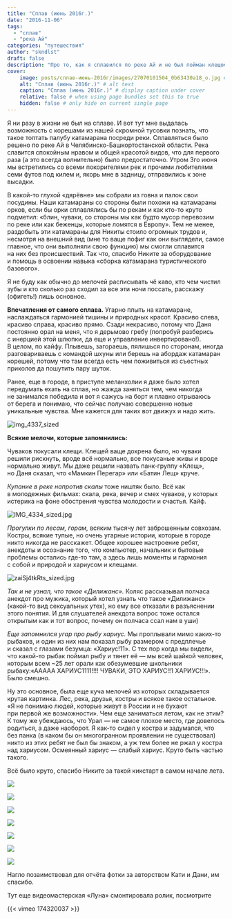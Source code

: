 ```yaml
---
title: "Сплав (июнь 2016г.)"
date: "2016-11-06"
tags: 
  - "сплав"
  - "река Ай"
categories: "путешествия"
author: "skndlst"
draft: false
description: "Про то, как я сплавился по реке Ай и не был пойман клещом."
cover:
    image: posts/сплав-июнь-2016г/images/27070101504_0b63430a18_o.jpg # image path/url
    alt: "Сплав (июнь 2016г.)" # alt text
    caption: "Сплав (июнь 2016г.)" # display caption under cover
    relative: false # when using page bundles set this to true
    hidden: false # only hide on current single page
---
```


Я ни разу в жизни не был на сплаве. И вот тут мне выдалась возможность с корешами из нашей скромной тусовки познать, что такое топтать палубу катамарана посреди реки. Сплавляться было решено по реке Ай в Челябинско-Башкортостанской области. Река славится спокойным нравом и общей красотой видов, что для первого раза (а это всегда волнительно) было предостаточно. Утром 3го июня мы встретились со всеми покорителями рек и прочими любителями семи футов под килем и, якорь мне в задницу, отправились к зоне высадки.

В какой-то глухой «дярёвне» мы собрали из говна и палок свои посудины. Наши катамараны со стороны были похожи на катамараны орков, если бы орки сплавлялись бы по рекам и как кто-то круто подметил: «блин, чуваки, со стороны мы как будто мусор перевозим по реке или как беженцы, которые ломятся в Европу». Тем не менее, раздобыть эти катамараны для Никиты стоило огромных трудов и, несмотря на внешний вид (мне то ваще пофиг как они выглядели, самое главное, что они выполняли свою функцию) мы смогли сплавится на них без происшествий. Так что, спасибо Никите за оборудование и помощь в освоении навыка «сборка катамарана туристического базового».

Я не буду как обычно до мелочей расписывать чё каво, кто чем чистил зубы и кто сколько раз сходил за все эти ночи поссать, расскажу (офигеть!) лишь основное.

**Впечатления от самого сплава.** Угарно плыть на катамаране, наслаждаться гармонией тишины и природных красот. Красиво слева, красиво справа, красиво прямо. Сзади некрасиво, потому что Даня постоянно орал на меня, что я дерьмово гребу (попробуй разберись с инерцией этой шлюпки, да еще и управление инвертировано!). В целом, по кайфу. Плывешь, загораешь, пялишься по сторонам, иногда разговариваешь с командой шхуны или берешь на абордаж катамаран корешей, потому что там всегда есть чем поживиться из съестных приколов да пошутить пару шуток.

Ранее, еще в городе, в приступе меланхолии я даже было хотел передумать ехать на сплав, но жажда заняться тем, чем никогда не занимался победила и вот я сажусь на борт и плавно отрываюсь от берега и понимаю, что сейчас получаю совершенно новые уникальные чувства. Мне кажется для таких вот движух и надо жить.

![img_4337_sized](images/img_4337_sized.jpg)

**Всякие мелочи, которые запомнились:**

Чуваков покусали клещи. Клещей ваще дохрена было, но чуваки решили рискнуть, вроде всё нормально, все покусаные живы и вроде нормально живут. Мы даже решили назвать панк-группу «Клещ», но Даня сказал, что «Мамкин Перегар» или «Батин Лещ» круче.

_Купание в реке напротив скалы_ тоже ништяк было. Всё как в молодежных фильмах: скала, река, вечер и смех чуваков, у которых истерика на фоне обострения чувства молодости и счастья. Кайф.

![IMG_4334_sized.jpg](images/img_4334_sized.jpg#center)

_Прогулки по лесам, горам,_ всяким тысячу лет заброшенным совхозам. Костры, всякие тупые, но очень угарные истории, которые в городе никто никогда не расскажет. Общее хорошее настроение ребят, анекдоты и осознание того, что компьютер, начальник и бытовые проблемы остались где-то там, а здесь лишь моменты и гармония с собой и природой и хариусом и клещами.

![zaiSj4tkRts_sized.jpg](images/zaisj4tkrts_sized.jpg)

_Так и не узнал, что такое «Дилижанс»._ Коляс рассказывал полчаса анекдот про мужика, который хотел узнать что такое «Дилижанс» (какой-то вид сексуальных утех), но ему все отказали в разъяснении этого понятия. И для слушателей анекдота вопрос тоже остался открытым как и тот вопрос, почему он полчаса ссал нам в уши)

_Еще запомнился угар про рыбу хариус._ Мы проплывали мимо каких-то рыбаков, и один из них нам показал рыбу размером с предплечье и сказал с глазами безумца: «Хариус!11». С тех пор когда мы видели, что какой-то рыбак поймал рыбу и тянет её — мы всей шайкой человек, которым всем ~25 лет орали как обезумевшие школьники рыбаку:«ААААА ХАРИУС1111!!!! ЧУВАКИ, ЭТО ХАРИУС!!1 ХАРИУС!!!». Было смешно.

Ну это основное, была еще куча мелочей из которых складывается крутая картинка. Лес, река, друзья, костры и всякое такое остальное. «Я не понимаю людей, которые живут в России и не бухают при первой же возможности». Чем еще заниматься летом, как не этим? К тому же убеждаюсь, что Урал — не самое плохое место, где довелось родиться, а даже наоборот. Я как-то сидел у костра и задумался, что без панка (в каком бы он многогранном проявлении не существовал) никто из этих ребят не был бы знаком, а уж тем более не ржал у костра над хариусом. Осмеянный хариус — слабый хариус. Круто быть частью такого.

Всё было круто, спасибо Никите за такой кикстарт в самом начале лета.

![](images/p6060064.jpg)
  
![](images/27070101504_0b63430a18_o.jpg)
  
![](images/27071899603_9b8b980f2f_o.jpg)
  
![](images/27626652471_8d0b75c6b2_o.jpg)
  
![](images/27647372006_0524322140_o.jpg)
  
![](images/p6060066.jpg)
  
![](images/p6080401.jpg)
  

Нагло позаимствовал для отчёта фотки за авторством Кати и Дани, им спасибо.

Тут еще видеомастерская «Луна» смонтировала ролик, посмотрите

{{< vimeo 174320037 >}}
